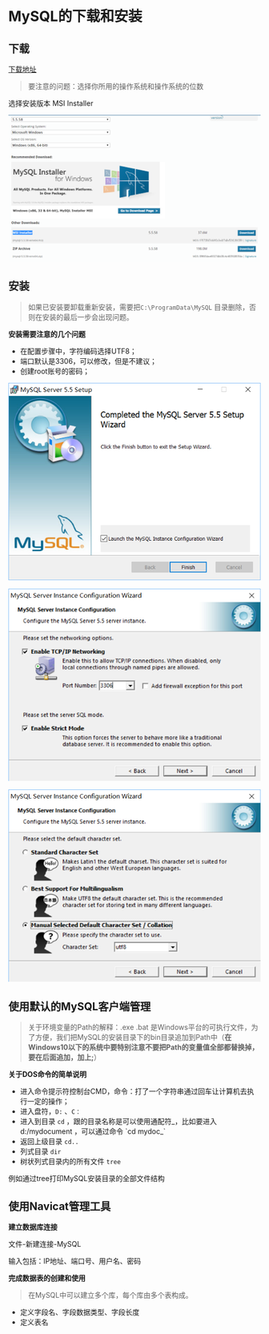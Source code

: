# MySQL的下载和安装

## 下载

[下载地址](https://dev.mysql.com/downloads/mysql/)

> 要注意的问题：选择你所用的操作系统和操作系统的位数

选择安装版本 MSI Installer

![](/assets/001.png)

## 安装

> 如果已安装要卸载重新安装，需要把`C:\ProgramData\MySQL` 目录删除，否则在安装的最后一步会出现问题。

**安装需要注意的几个问题**

* 在配置步骤中，字符编码选择UTF8；
* 端口默认是3306，可以修改，但是不建议；
* 创建root账号的密码；

![](/assets/002.png)

![](/assets/003.png)

![](/assets/004.png)

## 使用默认的MySQL客户端管理

> 关于环境变量的Path的解释：.exe .bat 是Windows平台的可执行文件，为了方便，我们把MySQL的安装目录下的bin目录追加到Path中（**在Windows10以下的系统中要特别注意不要把Path的变量值全部都替换掉，要在后面追加，加上;**）

**关于DOS命令的简单说明**

* 进入命令提示符控制台CMD，命令：打了一个字符串通过回车让计算机去执行一定的操作；
* 进入盘符，`D:` 、`C：`
* 进入到目录 `cd` ，跟的目录名称是可以使用通配符_，比如要进入 d:/mydocument ，可以通过命令 \`cd mydoc_\`
* 返回上级目录 `cd..`
* 列式目录 `dir`
* 树状列式目录内的所有文件 `tree`

例如通过tree打印MySQL安装目录的全部文件结构

## 使用Navicat管理工具

**建立数据库连接**

文件-新建连接-MySQL

输入包括：IP地址、端口号、用户名、密码

**完成数据表的创建和使用**

> 在MySQL中可以建立多个库，每个库由多个表构成。

* 定义字段名、字段数据类型、字段长度
* 定义表名



